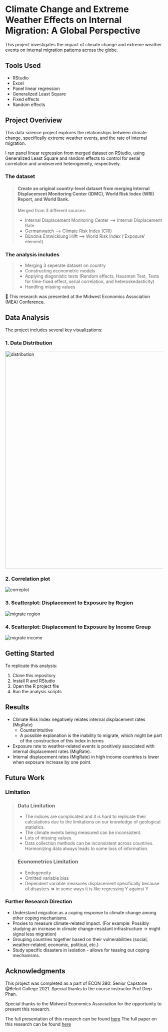 # Climate Change and Extreme Weather Effects on Internal Migration: A Global Perspective

This project investigates the impact of climate change and extreme weather events on internal migration patterns across the globe.

## Tools Used

- RStudio
- Excel
- Panel linear regression
- Generalized Least Square
- Fixed effects
- Random effects

## Project Overiview

This data science project explores the relationships between climate change, specifically extreme weather events, and the rate of internal migration. 

I ran panel linear regression from merged dataset on RStudio, using Generalized Least Square and random effects to control for serial correlation and unobserved heterogeneity, respectively.
 
### The dataset
> #### Create an original country-level dataset from merging Internal Displacement Monitoring Center (IDMC), World Risk Index (WRI) Report, and World Bank.
> Merged from 3 different sources:
> - Internal Displacement Monitoring Center  --> Internal Displacement Rate
> - Germanwatch --> Climate Risk Index (CRI) 
> - Bündnis Entwicklung Hilft --> World Risk Index ('Exposure' element)

### The analysis includes 
> - Merging 3 seperate dataset on country
> - Constructing econometric models
> - Applying diagonistic tests (Random effects, Hausman Test, Tests for time-fixed effect, serial correlation, and heteroskedasticity)
> - Handling missing values

🏅 This research was presented at the Midwest Economics Association (MEA) Conference.

## Data Analysis

The project includes several key visualizations:

### 1. Data Distribution

<img width="692" alt="distribution" src="https://github.com/user-attachments/assets/b31f3997-a75b-4bea-9262-6b2b2a790300">

  
### 2. Correlation plot
   
![correplot](https://github.com/user-attachments/assets/ecf9d43d-4e72-4de9-8461-c56d83e8a15a)


### 3. Scatterplot: Displacement to Exposure by Region

![migrate region](https://github.com/user-attachments/assets/49cb4c15-9e96-4f69-8a4f-06de979d0a61)


### 4. Scatterplot: Displacement to Exposure by Income Group

![migrate income](https://github.com/user-attachments/assets/9e736b38-d7f7-4e33-932c-7c5b38cdbac3)


## Getting Started

To replicate this analysis:

1. Clone this repository
2. Install R and RStudio
3. Open the R project file
4. Run the analysis scripts


## Results

- Climate Risk Index negatively relates internal displacement rates (MigRate)
  - Counterintuitive
  - A possible explanation is the inability to migrate, which might be part of the construction of this index in terms
- Exposure rate to weather-related events is positively associated with internal displacement rates (MigRate).
- Internal displacement rates (MigRate) in high income countries is lower when exposure increase by one point.


## Future Work

### Limitation

> ### Data Limitation
> - The indices are complicated and it is hard to replicate their calculations due to the limitations on our knowledge of geological statistics.
> - The climate events being measured can be inconsistent.
> - Lots of missing values.
> - Data collection methods can be inconsistent across countries. Harmonizing data always leads to some loss of information.  

> ### Econometrics Limitation
> - Endogeneity
> - Omitted variable bias
> - Dependent variable measures displacement specifically because of disasters ⇒ in some ways it is like regressing Y against Y

### Further Research Direction
- Understand migration as a coping response to climate change among other coping mechanisms.
- Proxies to measure climate-related impact. (For example: Possibly studying an increase in climate change-resistant infrastructure → might signal less migration)
- Grouping countries together based on their vulnerabilities (social, weather-related, economic, political, etc.)
- Study specific disasters in isolation - allows for teasing out coping mechanisms.


## Acknowledgments

This project was completed as a part of ECON 380: Senior Capstone @Beloit College 2021. Special thanks to the course instructor Prof Diep Phan.

Special thanks to the Midwest Economics Association for the opportunity to present this research.

The full presentation of this research can be found [here](https://docs.google.com/presentation/d/1sKTUUIy_kA80zLxevyjVPrJ7maUXksZA/edit?usp=sharing&ouid=102529998437857684808&rtpof=true&sd=true)
The full paper on this research can be found [here](https://drive.google.com/file/d/1GeLBRd9y7Mhj0aI2iwSC8F4fxtJVIjs7/view?usp=sharing)
